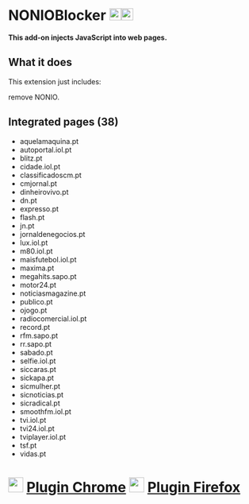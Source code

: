 # NONIOBlocker <img src="https://raw.githubusercontent.com/alrra/browser-logos/master/src/chrome/chrome_48x48.png" width="24"/><img src="https://raw.githubusercontent.com/alrra/browser-logos/master/src/firefox/firefox_48x48.png" width="24"/>

**This add-on injects JavaScript into web pages.**

## What it does

This extension just includes:

remove NONIO.

## Integrated pages (38)

* aquelamaquina.pt
* autoportal.iol.pt
* blitz.pt
* cidade.iol.pt
* classificadoscm.pt
* cmjornal.pt
* dinheirovivo.pt
* dn.pt
* expresso.pt
* flash.pt
* jn.pt
* jornaldenegocios.pt
* lux.iol.pt
* m80.iol.pt
* maisfutebol.iol.pt
* maxima.pt
* megahits.sapo.pt
* motor24.pt
* noticiasmagazine.pt
* publico.pt
* ojogo.pt
* radiocomercial.iol.pt
* record.pt
* rfm.sapo.pt
* rr.sapo.pt
* sabado.pt
* selfie.iol.pt
* siccaras.pt
* sickapa.pt
* sicmulher.pt
* sicnoticias.pt
* sicradical.pt
* smoothfm.iol.pt
* tvi.iol.pt
* tvi24.iol.pt
* tviplayer.iol.pt
* tsf.pt
* vidas.pt

# <img src="https://raw.githubusercontent.com/alrra/browser-logos/master/src/chrome/chrome_48x48.png" width="30"/> <a href="https://chrome.google.com/webstore/detail/nonioblocker/mgjhmbdcblaeiplecddckgalpiceoiaj">Plugin Chrome</a> <img src="https://raw.githubusercontent.com/alrra/browser-logos/master/src/firefox/firefox_48x48.png" width="30"/> <a href="https://addons.mozilla.org/pt-PT/firefox/addon/nonioblocker/">Plugin Firefox</a>